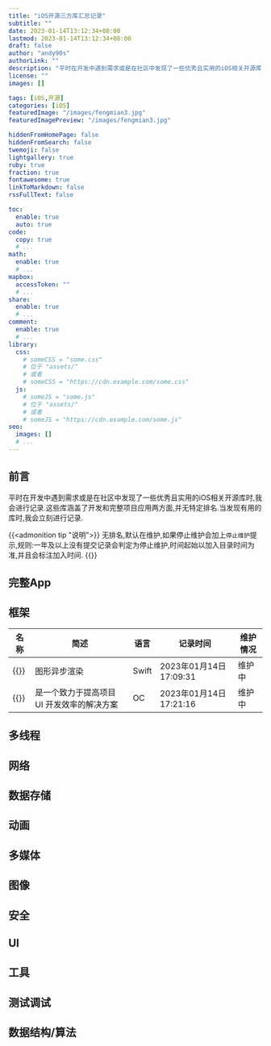 ```yaml
---
title: "iOS开源三方库汇总记录"
subtitle: ""
date: 2023-01-14T13:12:34+08:00
lastmod: 2023-01-14T13:12:34+08:00
draft: false
author: "andy90s"
authorLink: ""
description: "平时在开发中遇到需求或是在社区中发现了一些优秀且实用的iOS相关开源库"
license: ""
images: []

tags: [iOS,开源]
categories: [iOS]
featuredImage: "/images/fengmian3.jpg"
featuredImagePreview: "/images/fengmian3.jpg"

hiddenFromHomePage: false
hiddenFromSearch: false
twemoji: false
lightgallery: true
ruby: true
fraction: true
fontawesome: true
linkToMarkdown: false
rssFullText: false

toc:
  enable: true
  auto: true
code:
  copy: true
  # ...
math:
  enable: true
  # ...
mapbox:
  accessToken: ""
  # ...
share:
  enable: true
  # ...
comment:
  enable: true
  # ...
library:
  css:
    # someCSS = "some.css"
    # 位于 "assets/"
    # 或者
    # someCSS = "https://cdn.example.com/some.css"
  js:
    # someJS = "some.js"
    # 位于 "assets/"
    # 或者
    # someJS = "https://cdn.example.com/some.js"
seo:
  images: []
  # ...
---
```

<!--more-->

## 前言
平时在开发中遇到需求或是在社区中发现了一些优秀且实用的iOS相关开源库时,我会进行记录.这些库涵盖了开发和完整项目应用两方面,并无特定排名.当发现有用的库时,我会立刻进行记录.   

{{<admonition tip "说明">}}
无排名,默认在维护,如果停止维护会加上`停止维护`提示,规则:一年及以上没有提交记录会判定为停止维护,时间起始以加入目录时间为准,并且会标注加入时间.
{{</admonition>}}    

## 完整App
## 框架
|名称|简述|语言|记录时间|维护情况|
|---|---|---|---|---|
|{{<link href="https://github.com/TextureGroup/Texture" content="【Texture(AsyncDisplayKit)】">}}|图形异步渲染|Swift| 2023年01月14日17:09:31|维护中| 
|{{<link href="https://github.com/Tencent/QMUI_iOS" content="【QMUIKit】">}}|是一个致力于提高项目 UI 开发效率的解决方案|OC|2023年01月14日17:21:16|维护中|
## 多线程
## 网络
## 数据存储
## 动画
## 多媒体
## 图像
## 安全
## UI
## 工具
## 测试调试
## 数据结构/算法